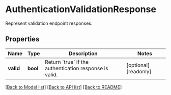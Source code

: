 # AuthenticationValidationResponse

Represent validation endpoint responses.

## Properties
Name | Type | Description | Notes
------------ | ------------- | ------------- | -------------
**valid** | **bool** | Return &#x60;true&#x60; if the authentication response is valid. | [optional] [readonly] 

[[Back to Model list]](README.md#documentation-for-models) [[Back to API list]](README.md#documentation-for-api-endpoints) [[Back to README]](README.md)


